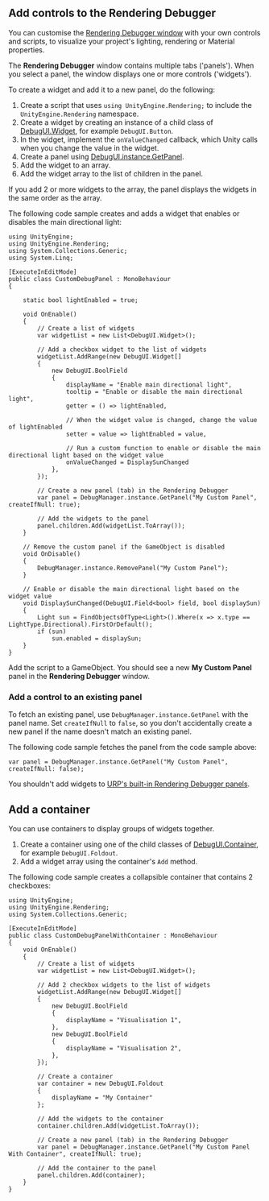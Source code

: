 ## Add controls to the Rendering Debugger

You can customise the [Rendering Debugger window](rendering-debugger.html) with your own controls and scripts, to visualize your project's lighting, rendering or Material properties.

The **Rendering Debugger** window contains multiple tabs ('panels'). When you select a panel, the window displays one or more controls ('widgets').

To create a widget and add it to a new panel, do the following:

1. Create a script that uses `using UnityEngine.Rendering;` to include the `UnityEngine.Rendering` namespace.
2. Create a widget by creating an instance of a child class of [DebugUI.Widget](https://docs.unity3d.com/Packages/com.unity.render-pipelines.core@15.0/api/UnityEngine.Rendering.DebugUI.Widget.html), for example `DebugUI.Button`.
3. In the widget, implement the `onValueChanged` callback, which Unity calls when you change the value in the widget.
4. Create a panel using [DebugUI.instance.GetPanel](https://docs.unity3d.com/Packages/com.unity.render-pipelines.core@15.0/api/UnityEngine.Rendering.DebugManager.html#UnityEngine_Rendering_DebugManager_GetPanel_System_String_System_Boolean_System_Int32_System_Boolean_).
5. Add the widget to an array.
6. Add the widget array to the list of children in the panel.
 
If you add 2 or more widgets to the array, the panel displays the widgets in the same order as the array.

The following code sample creates and adds a widget that enables or disables the main directional light:

```
using UnityEngine;
using UnityEngine.Rendering;
using System.Collections.Generic;
using System.Linq;

[ExecuteInEditMode]
public class CustomDebugPanel : MonoBehaviour
{

    static bool lightEnabled = true;

    void OnEnable()
    {
        // Create a list of widgets
        var widgetList = new List<DebugUI.Widget>();

        // Add a checkbox widget to the list of widgets
        widgetList.AddRange(new DebugUI.Widget[]
        {
            new DebugUI.BoolField
            {
                displayName = "Enable main directional light",
                tooltip = "Enable or disable the main directional light",
                getter = () => lightEnabled,

                // When the widget value is changed, change the value of lightEnabled
                setter = value => lightEnabled = value,

                // Run a custom function to enable or disable the main directional light based on the widget value
                onValueChanged = DisplaySunChanged
            },
        });

        // Create a new panel (tab) in the Rendering Debugger
        var panel = DebugManager.instance.GetPanel("My Custom Panel", createIfNull: true);

        // Add the widgets to the panel
        panel.children.Add(widgetList.ToArray());
    }

    // Remove the custom panel if the GameObject is disabled 
    void OnDisable()
    {
        DebugManager.instance.RemovePanel("My Custom Panel");
    }

    // Enable or disable the main directional light based on the widget value
    void DisplaySunChanged(DebugUI.Field<bool> field, bool displaySun)
    {
        Light sun = FindObjectsOfType<Light>().Where(x => x.type == LightType.Directional).FirstOrDefault();
        if (sun)
            sun.enabled = displaySun;
    }
}
```

Add the script to a GameObject. You should see a new **My Custom Panel** panel in the **Rendering Debugger** window.

### Add a control to an existing panel

To fetch an existing panel, use `DebugManager.instance.GetPanel` with the panel name. Set `createIfNull` to `false`, so you don't accidentally create a new panel if the name doesn't match an existing panel.

The following code sample fetches the panel from the code sample above:

```
var panel = DebugManager.instance.GetPanel("My Custom Panel", createIfNull: false);
```

You shouldn't add widgets to [URP's built-in Rendering Debugger panels](rendering-debugger.html).

## Add a container

You can use containers to display groups of widgets together.

1. Create a container using one of the child classes of [DebugUI.Container](https://docs.unity3d.com/Packages/com.unity.render-pipelines.core@15.0/api/UnityEngine.Rendering.DebugUI.Container.html), for example `DebugUI.Foldout`.
2. Add a widget array using the container's `Add` method.

The following code sample creates a collapsible container that contains 2 checkboxes:

```
using UnityEngine;
using UnityEngine.Rendering;
using System.Collections.Generic;

[ExecuteInEditMode]
public class CustomDebugPanelWithContainer : MonoBehaviour
{
    void OnEnable()
    {
        // Create a list of widgets
        var widgetList = new List<DebugUI.Widget>();

        // Add 2 checkbox widgets to the list of widgets
        widgetList.AddRange(new DebugUI.Widget[]
        {
            new DebugUI.BoolField
            {
                displayName = "Visualisation 1",
            },
            new DebugUI.BoolField
            {
                displayName = "Visualisation 2",
            },
        });

        // Create a container
        var container = new DebugUI.Foldout
        {
            displayName = "My Container"
        };

        // Add the widgets to the container
        container.children.Add(widgetList.ToArray());

        // Create a new panel (tab) in the Rendering Debugger
        var panel = DebugManager.instance.GetPanel("My Custom Panel With Container", createIfNull: true);

        // Add the container to the panel
        panel.children.Add(container);
    }
}
```
